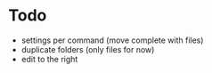 # Todo

- settings per command (move complete with files)
- duplicate folders (only files for now)
- edit to the right
